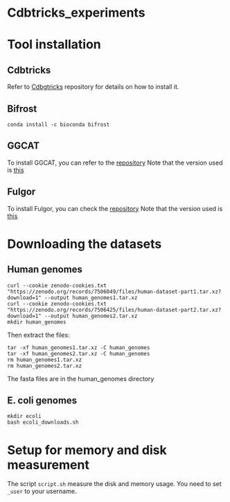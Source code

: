 # Cdbtricks_experiments
# Tool installation

## Cdbtricks
Refer to [Cdbgtricks](https://github.com/khodor14/Cdbgtricks) repository for details on how to install it. 
## Bifrost
  ```
  conda install -c bioconda bifrost
  ```
## GGCAT
To install GGCAT, you can refer to the [repository](https://github.com/algbio/ggcat)
Note that the version used is [this](https://github.com/algbio/ggcat/commit/840d7f333a8fa62b982403c50aeaca6bb8d6cd51)
## Fulgor
To install Fulgor, you can check the [repository](https://github.com/jermp/fulgor)
Note that the version used is [this](https://github.com/jermp/fulgor/commit/5ac5699dfb258ef21a987688b8f75fc27b6ecaf8)


# Downloading the datasets
## Human genomes
```
curl --cookie zenodo-cookies.txt "https://zenodo.org/records/7506049/files/human-dataset-part1.tar.xz?download=1" --output human_genomes1.tar.xz
curl --cookie zenodo-cookies.txt "https://zenodo.org/records/7506425/files/human-dataset-part2.tar.xz?download=1" --output human_genomes2.tar.xz
mkdir human_genomes
```
Then extract the files:

```
tar -xf human_genomes1.tar.xz -C human_genomes
tar -xf human_genomes2.tar.xz -C human_genomes
rm human_genomes1.tar.xz
rm human_genomes2.tar.xz
```
The fasta files are in the human_genomes directory
## E. coli genomes
```
mkdir ecoli
bash ecoli_downloads.sh
```
# Setup for memory and disk measurement

The script ```script.sh``` measure the disk and memory usage. You need to set ```_user``` to your username.
